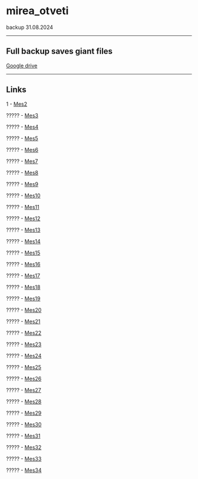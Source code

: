 # mirea_otveti
backup 31.08.2024
<hr>

## Full backup saves giant files

[Google drive](https://drive.google.com/drive/folders/1PxHsk07A3N950VqqdNT--FsMVQoDDrhL?usp=sharing)

<hr>

## Links

1 - [Mes2](https://fidnosa.github.io/mirea_otveti/web/messages.html)

????? - [Mes3](https://fidnosa.github.io/mirea_otveti/web/messages2.html)

????? - [Mes4](https://fidnosa.github.io/mirea_otveti/web/messages3.html)

????? - [Mes5](https://fidnosa.github.io/mirea_otveti/web/messages4.html)

????? - [Mes6](https://fidnosa.github.io/mirea_otveti/web/messages5.html)

????? - [Mes7](https://fidnosa.github.io/mirea_otveti/web/messages6.html)

????? - [Mes8](https://fidnosa.github.io/mirea_otveti/web/messages7.html)

????? - [Mes9](https://fidnosa.github.io/mirea_otveti/web/messages8.html)

????? - [Mes10](https://fidnosa.github.io/mirea_otveti/web/messages9.html)

????? - [Mes11](https://fidnosa.github.io/mirea_otveti/web/messages10.html)

????? - [Mes12](https://fidnosa.github.io/mirea_otveti/web/messages11.html)

????? - [Mes13](https://fidnosa.github.io/mirea_otveti/web/messages12.html)

????? - [Mes14](https://fidnosa.github.io/mirea_otveti/web/messages13.html)

????? - [Mes15](https://fidnosa.github.io/mirea_otveti/web/messages14.html)

????? - [Mes16](https://fidnosa.github.io/mirea_otveti/web/messages15.html)

????? - [Mes17](https://fidnosa.github.io/mirea_otveti/web/messages16.html)

????? - [Mes18](https://fidnosa.github.io/mirea_otveti/web/messages17.html)

????? - [Mes19](https://fidnosa.github.io/mirea_otveti/web/messages18.html)

????? - [Mes20](https://fidnosa.github.io/mirea_otveti/web/messages19.html)

????? - [Mes21](https://fidnosa.github.io/mirea_otveti/web/messages20.html)

????? - [Mes22](https://fidnosa.github.io/mirea_otveti/web/messages21.html)

????? - [Mes23](https://fidnosa.github.io/mirea_otveti/web/messages22.html)

????? - [Mes24](https://fidnosa.github.io/mirea_otveti/web/messages23.html)

????? - [Mes25](https://fidnosa.github.io/mirea_otveti/web/messages24.html)

????? - [Mes26](https://fidnosa.github.io/mirea_otveti/web/messages25.html)

????? - [Mes27](https://fidnosa.github.io/mirea_otveti/web/messages26.html)

????? - [Mes28](https://fidnosa.github.io/mirea_otveti/web/messages27.html)

????? - [Mes29](https://fidnosa.github.io/mirea_otveti/web/messages28.html)

????? - [Mes30](https://fidnosa.github.io/mirea_otveti/web/messages29.html)

????? - [Mes31](https://fidnosa.github.io/mirea_otveti/web/messages30.html)

????? - [Mes32](https://fidnosa.github.io/mirea_otveti/web/messages31.html)

????? - [Mes33](https://fidnosa.github.io/mirea_otveti/web/messages32.html)

????? - [Mes34](https://fidnosa.github.io/mirea_otveti/web/messages33.html)

